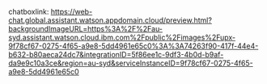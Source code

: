 chatboxlink:
  https://web-chat.global.assistant.watson.appdomain.cloud/preview.html?backgroundImageURL=https%3A%2F%2Fau-syd.assistant.watson.cloud.ibm.com%2Fpublic%2Fimages%2Fupx-9f78cf67-0275-4f65-a9e8-5dd4961e65c0%3A%3A74263f90-417f-44e4-b632-b80aeca24dc7&integrationID=5f86ee1c-9df3-4b0d-b9af-da9e9c10a3ce&region=au-syd&serviceInstanceID=9f78cf67-0275-4f65-a9e8-5dd4961e65c0
